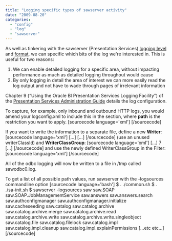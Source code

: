 ```yaml
---
title: "Logging specific types of sawserver activity"
date: "2009-08-20"
categories: 
  - "config"
  - "log"
  - "sawserver"
---
```


As well as tinkering with the sawserver (Presentation Services) [logging level](/2009/07/23/sawserver-logging-configuration-logconfig-xml/) and [format](/2009/08/19/sawserver-log-short-format/), we can specific which bits of the log we're interested in. This is useful for two reasons:

1. We can enable detailed logging for a specific area, without impacting performance as much as detailed logging throughout would cause
2. By only logging in detail the area of interest we can more easily read the log output and not have to wade through pages of irrelevant information

Chapter 9 (“Using the Oracle BI Presentation Services Logging Facility”) of the [Presentation Services Administration Guide](http://download.oracle.com/docs/cd/E10415_01/doc/bi.1013/b31766.pdf) details the log configuration.

To capture, for example, only inbound and outbound HTTP logs, you would amend your logconfig.xml to include this in the <Filters> section, where **path** is the restriction you want to apply. \[sourcecode language='xml'\] \[/sourcecode\]

If you want to write the information to a separate file, define a new **Writer**: \[sourcecode language='xml'\] \[...\] \[...\] \[/sourcecode\] (use an unused writerClassId) and **WriterClassGroup**: \[sourcecode language='xml'\] \[...\] 7 \[...\] \[/sourcecode\] and use the newly defined WriterClassGroup in the Filter: \[sourcecode language='xml'\] \[/sourcecode\]

All of the odbc logging will now be written to a file in /tmp called sawodbc0.log.

To get a list of all possible path values, run sawserver with the -logsources commandline option \[sourcecode language='bash'\] $ . ./common.sh $ . ./sa-init.sh $ sawserver -logsources saw saw.SOAP saw.SOAP.JobManagementService saw.answers saw.answers.search saw.authconfigmanager saw.authconfigmanager.initialize saw.cacheseeding saw.catalog saw.catalog.archive saw.catalog.archive.merge saw.catalog.archive.read saw.catalog.archive.write saw.catalog.archive.write.singleobject saw.catalog.file saw.catalog.filelock saw.catalog.impl saw.catalog.impl.cleanup saw.catalog.impl.explainPermissions \[...etc etc...\] \[/sourcecode\]
